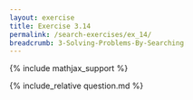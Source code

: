 ```yaml
---
layout: exercise
title: Exercise 3.14
permalink: /search-exercises/ex_14/
breadcrumb: 3-Solving-Problems-By-Searching
---
```


{% include mathjax_support %}

<div><i class="arrow-up loader" data-chapter="search-exercises" data-exercise="ex_14" data-rating="0"></i></div>
{% include_relative question.md %}
